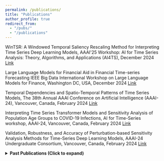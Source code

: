 ```yaml
---
permalink: /publications/
title: "Publications"
author_profile: true
redirect_from: 
  - "/pubs/"
  - "/publications"
---
```

<p>WinTSR: A Windowed Temporal Saliency Rescaling Method for Interpreting Time Series Deep Learning Models, AAAI'25 Workshop: AI for Time Series Analysis: Theory, Algorithms, and Applications (AI4TS), December 2024 <a href="https://arxiv.org/abs/2412.04532">Link</a></p>
<p>Large Language Models for Financial Aid in Financial Time-series Forecasting
IEEE Big Data International Workshop on Large Language Models for Finance, Washington DC, USA, December 2024 <a href="https://arxiv.org/abs/2410.19025">Link</a> </p>
<p>Temporal Dependencies and Spatio-Temporal Patterns of Time Series Models, The 38th Annual AAAI Conference on Artificial Intelligence (AAAI-24), Vancouver, Canada, February 2024 <a href="https://ojs.aaai.org/index.php/AAAI/article/view/30396">Link</a></p>
<p>Interpreting Time Series Transformer Models and Sensitivity Analysis of Population Age Groups to COVID-19 Infections, AI for Time-Series workshop, AAAI-24, Vancouver, Canada, February 2024 <a href="https://arxiv.org/abs/2401.15119">Link</a></p>
<p>Validation, Robustness, and Accuracy of Perturbation-based Sensitivity Analysis Methods for Time-Series Deep Learning Models, AAAI-24 Undergraduate Consortium, Vancouver, Canada, February 2024 <a href="https://arxiv.org/abs/2401.16521">Link</a></p>

<details>
<summary><strong>Past Publications (Click to expand)</strong></summary>


<p>Opportunities for enhancing MLCommons efforts while leveraging insights from educational MLCommons earthquake benchmarks efforts, Journal of Frontiers in High-Performance Computing, October 2023 <a href="https://par.nsf.gov/biblio/10473591">Link</a></p>
<p>Fairness and Privacy in Federated Learning and Their Implications in Healthcare, arXiv preprint, August 2023 <a href="https://arxiv.org/abs/2308.07805">Link</a></p>
<p>Interpreting County-Level COVID 19 Infections using Transformer and Deep Learning Time Series Models, IEEE International Conference on Digital Health (ICDH), July 2023 <a href="https://ieeexplore.ieee.org/abstract/document/10224685">Link</a></p>
<p>Does Differential Privacy Impact Bias in Pretrained NLP Models?, The Fourth AAAI Workshop on Privacy-Preserving Artificial Intelligence (PPAI-23), February 2023 <a href="https://arxiv.org/abs/2410.18749#:~:text=Differentially%20private%20training%20can%20increase,the%20rest%20of%20the%20population.">Link</a></p>
<p>Intel Optane DCPMM and Serverless Computing, arXiv preprint, September 2021 <a href="https://arxiv.org/abs/2109.11021">Link</a></p>
<p>HySec-Flow: Privacy-Preserving Genomic Computing with SGX-based Big-Data Analytics Framework, IEEE 14th International Conference on Cloud Computing (CLOUD), September 2021 <a href="https://pmc.ncbi.nlm.nih.gov/articles/PMC9165173/">Link</a></p>
<p>Rank Position Forecasting in Car Racing, IEEE International Parallel and Distributed Processing Symposium (IPDPS), May 2021 <a href="https://ieeexplore.ieee.org/document/9460538">Link</a></p>
<p>net.science: A cyberinfrastructure for sustained innovation in network science and engineering, Gateways Conference 2020, October 2020 <a href="https://par.nsf.gov/biblio/10199455">Link</a></p>
<p>L. Chen, J. Li, C. Sahinalp, M. Marathe, A. Vullikanti, A. Nikolaev, E. Smirnov, R. Israfilov, and J. Qiu, “Subgraph2Vec: Highly-vectorized tree-like subgraph counting,” in 2019 IEEE International Conference on Big Data, IEEE, 2019. <a href="https://arxiv.org/pdf/2009.11665">Link</a></p>
<p>J. Li, F. Wang, T. Araki and J. Qiu, “Generalized Sparse Matrix-Matrix Multiplication for Vector Engines and Graph Applications,” in MCHPC’19: Workshop on Memory Centric High Performance Computing, ACM, 2019. <a href="https://ieeexplore.ieee.org/document/8946127">Link</a></p>
<p>C. Widanage, J. Li, S. Tyagi, R. Teja, B. Peng, S. Kamburugamuve, D. Baum, D. Smith, J. Qiu, and J. Koskey, “Anomaly detection over streaming data: Indy500 case study,” in 2019 IEEE 12th International Conference on Cloud Computing (CLOUD), pp. 9–16, IEEE, 2019. <a href="https://infomall.org/sites/dsc/ipcc.soic.iu.edu/Anomaly.pdf">Link</a></p>
<p>B. Peng, L. Chen, J. Li, M. Jiang, S. Akkas, E. Smirnov, R. Israfilov, S. Khekhnev, A. Nikolaev, and J. Qiu, “HarpGBDT: Optimizing gradient boosting decision tree for parallel efficiency,” in 2019 IEEE International Conference on Cluster Computing (CLUSTER), pp. 1–11, IEEE, 2019. <a href="https://infomall.org/sites/dsc/ipcc.soic.iu.edu/HarpGBDT.pdf">Link</a></p>
<p>G. Fox, J. A. Glazier, J. Kadupitiya, V. Jadhao, M. Kim, J. Qiu, J. P.Sluka, E. Somogyi, M. Marathe, A. Adiga, et al., “Learning everywhere : Pervasive machine learning for effective high-performance computation,” in 2019 HPCDC workshop of IPDPS conference, pp. 422–429, 2019. <a href="https://www.computer.org/csdl/proceedings-article/ipdpsw/2019/555500a422/1c2bEFr988E">Link</a></p>
<p>M. Marathe, L. Jiang, and J. Qiu, “High-performance massive subgraph counting using pipelined adaptive-group communication,” Big Data and HPC: Ecosystem and Convergence, vol. 33, p. 173, 2018. <a href="https://arxiv.org/abs/1804.09764">Link</a></p>
<p>L. Jiang, L. Chen, and J. Qiu, “Performance characterization of multi-threaded graph processing applications on many-integrated-core architecture,” in 2018 IEEE International Symposium on Performance Analysis of Systems and Software (ISPASS), pp. 199–208, IEEE, 2018. <a href="https://arxiv.org/abs/1708.04701">Link</a></p>
<p>Z. Zhao, L. Chen, M. Avram, M. Li, G. Wang, A. Butt, M. Khan, M. Marathe, J. Qiu, and A. Vullikanti, “Finding and counting tree-like subgraphs using mapreduce,” IEEE Transactions on Multi-Scale Computing Systems, vol. 4, no. 3, pp. 217–230, 2017. <a href="https://infomall.org/publications/tmscssi_2017_harp_sahad.pdf">Link</a></p>
<p>B. Zhang, B. Peng, and J. Qiu, “Parallelizing big data machine learning applications with model rotation,” New Frontiers in High Performance Computing and Big Data, vol. 30, p. 199, 2017. <a href="https://infomall.org/pubs/JudyFox/Books/Parallelizing%20Big%20Data%20Machine%20Learning%20Applications%20with%20Model%20Rotation.pdf">Link</a></p>
<p>B. Peng, B. Zhang, L. Chen, M. Avram, R. Henschel, C. Stewart, S. Zhu, E. Mccallum, L. Smith, T. Zahniser, et al., “Harplda+: Optimizing Latent Dirichlet Allocation for Parallel Efficiency,” in 2017 IEEE International Conference on Big Data (Big Data), pp. 243–252, IEEE, 2017. <a href="https://www.semanticscholar.org/paper/HarpLDA%2B%3A-Optimizing-latent-dirichlet-allocation-Peng-Zhang/437e9ec0c2ff1d7e7ca68fc41c6486d1edb50d52">Link</a></p>
<p>J. Qiu, S. Kamburugamuve, H. Lee, J. Mitchell, R. Caldwell, G. Bullock, and L. Hayden, “Teaching, learning and collaborating through cloud computing online classes,” in the proceedings of the Workshop on Education for High-Performance Computing (EduHPC-17), Denver, Colorado. November 13, 2017. <a href="https://tcpp.cs.gsu.edu/curriculum/sites/default/files/paper%205_1.pdf">Link</a></p>
<p>L. Chen, B. Peng, B. Zhang, T. Liu, Y. Zou, L. Jiang, R. Henschel, C. Stewart, Z. Zhang, E. Mccallum, et al., “Benchmarking Harp-DAAL: High Performance Hadoop on KNL clusters,” in 2017 IEEE 10th International Conference on Cloud Computing (CLOUD), pp. 82–89, IEEE, 2017. <a href="https://ieeexplore.ieee.org/document/8030575">Link</a></p>
<p>C. A. Davis, G. L. Ciampaglia, L. M. Aiello, K. Chung, M. D. Conover, E. Ferrara, A. Flammini, G. C. Fox, X. Gao, B. Gon¸calves, et al., “Osome: the IUNI observatory on social media,” PeerJ Computer Science, vol. 2, p. e87, 2016. <a href="https://peerj.com/articles/cs-87/">Link</a></p>
<p>T. Wu, B. Zhang, C. Davis, E. Ferrara, A. Flammini, F. Menczer, J. Qiu, M. Thai, H. Xiong, and W. Wu, “Scalable query and analysis for social networks: an integrated high-level dataflow system with Pig and Harp,” Big data in complex and social networks, 2016. <a href="https://www.academia.edu/98223739/Scalable_Query_and_Analysis_for_Social_Networks_An_Integrated_High_Level_Dataflow_System_with_Pig_and_Harp">Link</a></p>
<p>B. Zhang, B. Peng, and J. Qiu, “Model-Centric Computation Abstractions in Machine Learning Applications,” in Proceedings of the 3rd ACM SIGMOD Workshop on Algorithms and Systems for MapReduce and Beyond, p. 3, ACM, 2016. <a href="https://dl.acm.org/doi/10.1145/2926534.2926539">Link</a></p>
<p>B. Zhang, B. Peng, and J. Qiu, “High performance LDA through Collective Model Communication Optimization,” Procedia Computer Science, vol. 80, pp. 86–97, 2016. <a href="https://www.sciencedirect.com/science/article/pii/S1877050916306512">Link</a></p>
<p>G. Fox, J. Qiu, S. Jha, S. Ekanayake, and S. Kamburugamuve, “Big data, Simulations and HPC Convergence,” in Big Data Benchmarking, pp. 3–17, Springer, 2015. <a href="https://www.researchgate.net/publication/311253600_Big_Data_Simulations_and_HPC_Convergence">Link</a></p>
<p>G. Fox, S. Jha, J. Qiu, S Ekanazake, A. Luckow, “Towards a comprehensive set of big data benchmarks”, in Big Data and High Performance Computing, pp. 47-66, IOS Press, 2015. <a href="https://www.researchgate.net/publication/283469883_Towards_a_comprehensive_set_of_big_data_benchmarks">Link</a></p>
<p>B. Zhang, Y. Ruan, and J. Qiu, “Harp: Collective Communication on Hadoop,” in 2015 IEEE International Conference on Cloud Engineering, pp. 228–233, IEEE, 2015. <a href="https://ieeexplore.ieee.org/document/7092922">Link</a></p>
<p>G. Fox, J. Qiu, S. Kamburugamuve, S. Jha, A. Luckow, “HPC-ABDS High Performance Computing Enhanced Apache Big Data Stack”. In CCGRID Conference, pp. 1057-1066, IEEE, 2015. <a href="https://ieeexplore.ieee.org/document/7152592">Link</a></p>
<p>X. Gao, E. Ferrara, and J. Qiu, “Parallel Clustering of High-Dimensional Social Media Data Streams,” in 2015 15th IEEE/ACM International Symposium on Cluster, Cloud and Grid Computing, pp. 323–332, IEEE, 2015. <a href="https://ieeexplore.ieee.org/document/7152498">Link</a></p>
<p>X. Li and J. Qiu, Cloud computing for data-intensive applications, vol. 1. Springer, 2014. <a href="https://link.springer.com/book/10.1007/978-1-4939-1905-5">Link</a></p>
<p>X. Gao, E. Roth, K. McKelvey, C. Davis, A. Younge, E. Ferrara, F. Menczer, and J. Qiu, “Supporting a social media observatory with customizable index structures: architecture and performance,” in Cloud Computing for Data-Intensive Applications, pp. 401–427, Springer, 2014. <a href="https://link.springer.com/chapter/10.1007/978-1-4939-1905-5_17">Link</a></p>
<p>J. Qiu, S. Jha, A. Luckow, and G. C. Fox, “Towards HPC-ABDS: an initial high-performance big data stack,” Building Robust Big Data Ecosystem ISO/IEC JTC, vol. 1, pp. 18–21, 2014. <a href="https://www.infomall.org/publications/nistHPC-ABDS.pdf">Link</a></p>
<p>T.-L. Wu, A. Koppula, and J. Qiu, “Integrating pig with harp to support iterative applications with fast cache and customized communication,” in Proceedings of the 5th International Workshop on Data-Intensive Computing in the Clouds, pp. 33–39, IEEE Press, 2014. <a href="https://dl.acm.org/doi/10.1109/DataCloud.2014.8">Link</a></p>
<p>S. Jha, J. Qiu, A. Luckow, P. Mantha, and G. C. Fox, “A tale of two data-intensive paradigms: Applications, Abstractions, and Architectures,” in 2014 IEEE International Congress on Big Data, pp. 645–652, IEEE, 2014. <a href="https://ieeexplore.ieee.org/document/6906840">Link</a></p>
<p>T. Gunarathne, J. Qiu, and D. Gannon,  “Towards  a collective layer  in  the big data stack,” in 2014 14th IEEE/ACM International Symposium on Cluster, Cloud and Grid Computing, pp. 236–245, IEEE, 2014. <a href="https://ieeexplore.ieee.org/document/6846459">Link</a></p>
<p>X. Gao and J. Qiu, “Supporting queries and analyses of large-scale social media data with customizable and scalable indexing techniques over NOSQL databases,” in 2014 14th IEEE/ACM International Symposium on Cluster, Cloud and Grid Computing, pp. 587–590, IEEE, 2014. <a href="https://ieeexplore.ieee.org/document/6846507">Link</a></p>
<p>G. C. Fox, S. Jha, J. Qiu, and A. Luckow, “Towards an understanding of facets and exemplars of big data applications,” in Proceedings of the 20 Years of Beowulf Workshop on Honor of Thomas Sterling’s 65th Birthday, pp. 7–16, ACM, 2014. <a href="https://dl.acm.org/doi/10.1145/2737909.2737912">Link</a></p>
<p>X. Gao and J. Qiu, “Supporting end-to-end social media data analysis with the IndexedHbase platform,” in Proceedings of the 6th workshop on many- task computing on clouds, grids, and supercomputers (MTAGS) at SC13, Citeseer, 2013. <a href="https://www.researchgate.net/publication/262766962_Social_Media_Data_Analysis_with_IndexedHBase_and_Iterative_MapReduce">Link</a></p>
<p>T. Gunarathne, B. Zhang, T.-L. Wu, and J. Qiu, “Scalable parallel computing on clouds using twister4azure iterative Mapreduce,” Future Generation Computer Systems, vol. 29, no. 4, pp. 1035–1048, 2013. <a href="https://www.sciencedirect.com/science/article/abs/pii/S0167739X12001379">Link</a></p>
<p>​J. Q. B. Zhang, “Mammoth data in the cloud: clustering social images,” Cloud computing and big data, vol. 23, p. 231, 2013. <a href="https://infomall.org/publications/MammothDataintheCloudClusteringSocialImages.pdf">Link</a></p>
<p> K. Hwang, J. Dongarra, and G. C. Fox, Distributed and cloud computing: from parallel processing to the internet of things. Morgan Kaufmann, 2013. <a href="https://dl.acm.org/doi/10.5555/2060077">Link</a></p>
<p>​B. Zhang and J. Qiu, “High performance clustering of social images in a map-collective programming model,” in Proceedings of the 4th annual Symposium on Cloud Computing, p. 44, ACM, 2013. <a href="https://cgl.soic.indiana.edu/publications/116-zhang.pdf">Link</a></p>
<p>​J. Qiu, J. Ekanayake, T. Gunarathne, J. Y. Choi, S.-H. Bae, Y. Ruan, S. Ekanayake, S. Wu, S. Beason, G. Fox, et al., “Data intensive computing for bioinformatics,” in Data Intensive Distributed Computing: Challenges and Solutions for Large-scale Information Management, pp. 207–241, IGI Global, 2012. <a href="https://www.igi-global.com/chapter/data-intensive-computing-bioinformatics/62829">Link</a></p>
<p>S. E. Abdelhamid, R. Alo, S. Arifuzzaman, P. Beckman, M. H. Bhuiyan, K. Bisset, E. A. Fox, G. C. Fox, K. Hall, S. S. Hasan, J. Qiu, et al., “CINET:  A cyberinfrastructure for Network Science,” in 2012 IEEE 8th International Conference on E-Science, pp. 1–8, IEEE, 2012. <a href="https://www.albany.edu/~ravi/pdfs/CINET_paper_2012.pdf">Link</a></p>
<p>L. Stanberry, R. Higdon, W. Haynes, N. Kolker, W. Broomall, S. Ekanayake, A. Hughes, Y. Ruan, J. Qiu, E. Kolker,  et al.,  “Visualizing the protein sequence universe,” in Proceedings of the 3rd international workshop on Emerging computational methods for the life sciences, pp. 13– 22, ACM, 2012. <a href="https://dl.acm.org/doi/10.1145/2483954.2483958">Link</a></p>
<p>A. Hughes, Y. Ruan, S. Ekanayake, S.-H. Bae, Q. Dong, M. Rho, J. Qiu, and G. Fox, “Interpolative multidimensional scaling techniques for the identification of clusters in very large sequence sets,” in BMC bioinformatics, vol. 13, p. S9, BioMed Central, 2012. <a href="https://bmcbioinformatics.biomedcentral.com/articles/10.1186/1471-2105-13-S2-S9">Link</a></p>
<p>​Y. Ruan, Z. Guo, Y. Zhou, J. Qiu, and G. Fox, “Hymr: a hybrid mapreduce workflow system,” in Proceedings of the 3rd international workshop on Emerging computational methods for the life sciences, pp. 39–48, ACM, 2012. <a href="https://dl.acm.org/doi/10.1145/2483954.2483962">Link</a></p>
<p>J. Y. Choi, H. Abbasi, D. Pugmire, N. Podhorszki, S. Klasky, C. Capdevila, M. Parashar, M. Wolf, J. Qiu, and G. Fox, “Mining hidden mixture context with ADIOS-p to improve predictive pre-fetcher accuracy,” in 2012 IEEE 8th International Conference on E-Science, pp. 1–8, IEEE, 2012. <a href="https://ieeexplore.ieee.org/document/6404418">Link</a></p>
<p>S.-H. Bae, J. Qiu, and G. Fox, “Adaptive interpolation of multidimensional scaling,” Procedia Computer Science, vol. 9, pp. 393–402, 2012. <a href="https://www.sciencedirect.com/science/article/pii/S1877050912001639">Link</a></p>
<p>H. Li, G. Fox, and J. Qiu, “Performance model for parallel matrix multiplication with dryad: Dataflow graph runtime,” in 2012 Second International Conference on Cloud and Green Computing, pp. 675–683, IEEE, 2012. <a href="https://ieeexplore.ieee.org/document/6382889">Link</a></p>
<p>Y. Ruan, S. Ekanayake, M. Rho, H. Tang, S.-H. Bae, J. Qiu, and G. Fox, “Dacidr: deterministic annealed clustering with interpolative dimension reduction using a large collection of 16s RNA sequences,” in Proceedings of the ACM Conference on Bioinformatics, Computational Biology and Biomedicine, pp. 329–336, ACM, 2012. <a href="https://www.researchgate.net/publication/262396796_DACIDR_Deterministic_annealed_clustering_with_interpolative_dimension_reduction_using_a_large_collection_of_16S_rRNA_sequences">Link</a></p>
<p>J. Y. Choi, S.-H. Bae, J. Qiu, B. Chen, and D. Wild, “Browsing large-scale cheminformatics data with dimension reduction,” Concurrency and Computation: Practice and Experience, vol. 23, no. 17, pp. 2315–2325, 2011. <a href="https://onlinelibrary.wiley.com/doi/abs/10.1002/cpe.1781">Link</a></p>
<p>T. Gunarathne, B. Zhang, T.-L. Wu, and J. Qiu, “Portable parallel programming on cloud and HPC: Scientific applications of twister4azure,” in 2011 Fourth IEEE International Conference on Utility and Cloud Computing, pp. 97–104, IEEE, 2011. <a href="https://ieeexplore.ieee.org/document/6123486">Link</a></p>
<p>H. Li, Y. Ruan, Y. Zhou, J. Qiu, and G. Fox, “Design patterns for scientific applications in DryadLinq CTP,” in Proceedings of the second international workshop on Data intensive computing in the clouds, pp. 61–70, ACM, 2011. <a href="https://dl.acm.org/doi/10.1145/2087522.2087533">Link</a></p>
<p>A. J. Younge, R. Henschel, J. T. Brown, G. Von Laszewski, J. Qiu, and G. C. Fox, “Analysis of virtualization technologies for high performance computing environments,” in 2011 IEEE 4th International Conference on Cloud Computing, pp. 9–16, IEEE, 2011. <a href="https://ieeexplore.ieee.org/document/6008687">Link</a></p>
<p>Y. Luo, Z. Guo, Y. Sun, B. Plale, J. Qiu, and W. W. Li, “A hierarchical framework for cross-domain Mapreduce execution,” in Proceedings of the second international workshop on Emerging computational methods for the life sciences, pp. 15–22, ACM, 2011. <a href="https://dl.acm.org/doi/10.1145/1996023.1996026">Link</a></p>
<p>T. Gunarathne, T.-L. Wu, J. Y. Choi, S.-H. Bae, and J. Qiu, “Cloud Computing paradigms for pleasingly parallel biomedical applications,” Concurrency and Computation: Practice and Experience, vol. 23, no. 17, pp. 2338– 2354, 2011. <a href="https://onlinelibrary.wiley.com/doi/abs/10.1002/cpe.1780">Link</a></p>
<p>J. Y. Choi, S.-H. Bae, J. Qiu, B. Chen, and D. Wild, “Browsing large-scale cheminformatics data with dimension reduction,” Concurrency and Computation: Practice and Experience, vol. 23, no. 17, pp. 2315–2325, 2011. <a href="https://onlinelibrary.wiley.com/doi/abs/10.1002/cpe.1781">Link</a></p>
<p>​J. Qiu, J. Ekanayake, T. Gunarathne, J. Y. Choi, S.-H. Bae, H. Li, B. Zhang, T.-L. Wu, Y. Ruan, S. Ekanayake, et al., “Hybrid cloud and cluster computing paradigms for life science applications,” in BMC Bioinformatics, vol. 11, p. S3, BioMed Central, 2010. <a href="https://pmc.ncbi.nlm.nih.gov/articles/PMC3040529/">Link</a></p>
<p>J. Qiu, S. Beason, S.-H. Bae, S. Ekanayake, and G. Fox, “Performance of windows multicore systems on threading and MPI,” in 2010 10th IEEE/ACM International Conference on Cluster, Cloud and Grid Computing, pp. 814–819, IEEE, 2010. <a href="https://ieeexplore.ieee.org/document/5493377">Link</a></p>
<p>J. Ekanayake, H. Li, B. Zhang, T. Gunarathne, S.-H. Bae, J. Qiu, and G. Fox, “Twister: a runtime for iterative Mapreduce,” in Proceedings of the 19th ACM international symposium on high performance distributed computing, pp. 810–818, ACM, 2010. <a href="https://dl.acm.org/doi/10.1145/1851476.1851593">Link</a></p>
<p>J. Qiu, S. Beason, S.-H. Bae,  S. Ekanayake,  and G. Fox,  “Performance of windows multicore systems on threading and MPI,” in 2010 10th IEEE/ACM International Conference on Cluster, Cloud and Grid Computing, pp. 814–819, IEEE, 2010. <a href="https://www.researchgate.net/publication/220941686_Performance_of_Windows_Multicore_Systems_on_Threading_and_MPI">Link</a></p>
<p>J. Y. Choi, S.-H. Bae, X. Qiu,  and G. Fox,  “High performance dimension reduction and visualization for large high-dimensional data analysis,” in Proceedings of the 2010 10th IEEE/ACM International Conference on Cluster, Cloud and Grid Computing, pp. 331–340, IEEE Computer Society, 2010. <a href="https://ieeexplore.ieee.org/document/5493466">Link</a></p>
<p>J. Y. Choi, J. Qiu, M. Pierce, and G. Fox, “Generative topographic map- ping by deterministic annealing,” Procedia Computer Science, vol. 1, no. 1, pp. 47–56, 2010. <a href="https://www.sciencedirect.com/science/article/pii/S1877050910000086/pdf?md5=642576355251d758a47328c23c077344&amp;pid=1-s2.0-S1877050910000086-main.pdf">Link</a></p>
<p>S.-H. Bae, J. Qiu, and G. C. Fox, “Multidimensional scaling by deterministic annealing with iterative majorization algorithm,” in 2010 IEEE sixth international conference on e-Science, pp. 222–229, IEEE, 2010. <a href="https://ieeexplore.ieee.org/document/5693921">Link</a></p>
<p>B. Zhang, Y. Ruan, T.-L. Wu,  J. Qiu,  A. Hughes,  and G. Fox,  “Applying twister to scientific applications,” in 2010 IEEE Second International Conference on Cloud Computing Technology and Science, pp. 25–32, IEEE, 2010. <a href="https://ieeexplore.ieee.org/abstract/document/5708430">Link</a></p>
<p>T. Gunarathne, T.-L. Wu, J. Qiu, and G. Fox, “Mapreduce in the clouds for science,” in 2010 IEEE second international conference on cloud computing technology and science, pp. 565–572, IEEE, 2010. <a href="https://ieeexplore.ieee.org/abstract/document/5708501">Link</a></p>
<p>S.-H. Bae, J. Y. Choi, J. Qiu, and G. C. Fox, “Dimension reduction and visualization of large high-dimensional data via interpolation,” in Proceedings of the 19th ACM international symposium on high performance distributed computing, pp. 203–214, ACM, 2010. <a href="https://dl.acm.org/doi/10.1145/1851476.1851501">Link</a></p>
<p>J. Ekanayake and G. Fox, “High performance parallel computing with clouds and cloud technologies,” in International Conference on Cloud Computing, pp. 20–38, Springer, 2009. <a href="https://link.springer.com/chapter/10.1007/978-3-642-12636-9_2">Link</a></p>
<p>G. Fox, S.-H. Bae, J. Ekanayake, X. Qiu, and H. Yuan, “Parallel Data Mining from Multicore to Cloudy Grids,” in High Performance Computing Workshop, vol. 18, pp. 311–340, 2009. <a href="https://citeseerx.ist.psu.edu/document?repid=rep1&amp;type=pdf&amp;doi=85c09ddc30e1050d5f78bd6d7974c30ce03afac6">Link</a></p>
<p>X. Qiu, J. Ekanayake, S. Beason, T. Gunarathne, G. Fox, R. Barga, and D. Gannon, “Cloud technologies for bioinformatics applications,” in Proceedings of the 2nd Workshop on Many-Task Computing on Grids and Supercomputers, p. 6, ACM, 2009. <a href="https://dl.acm.org/doi/10.1145/1646468.1646474">Link</a></p>
<p>G. Fox, X. Qiu, S. Beason, J. Choi, J. Ekanayake, T. Gunarathne, M. Rho, H. Tang, N. Devadasan, and G. Liu, “Biomedical case studies in data intensive computing,” in IEEE International Conference on Cloud Computing, pp. 2–18, Springer, 2009. <a href="https://link.springer.com/chapter/10.1007/978-3-642-10665-1_2">Link</a></p>
<p>​X. Qiu, G. Fox, H. Yuan, S.-H. Bae, G. Chrysanthakopoulos, and H. Nielsen, “Parallel data mining on multicore clusters,” in 2008 Seventh International Conference on Grid and Cooperative Computing, pp. 41–49, IEEE, 2008. <a href="https://ieeexplore.ieee.org/document/4662841">Link</a></p>
<p>X. Qiu, G. C. Fox, H. Yuan, S.-H. Bae, G. Chrysanthakopoulos, and H. F. Nielsen, “Performance of multicore systems on parallel data clustering with deterministic annealing,” in International Conference on Computational Science, pp. 407–416, Springer, 2008. <a href="https://citeseerx.ist.psu.edu/document?repid=rep1&amp;type=pdf&amp;doi=e159225d486fd1cd916f05180b3f6191a2a7f3e1">Link</a></p>
<p>X. Qiu, G. C. Fox, H. Yuan, S.-H. Bae, G. Chrysanthakopoulos, and H. F. Nielsen, “Parallel clustering and dimensional scaling on multicore systems,” HIGH PERFORMANCE COMPUTING &amp; SIMULATION (HPCS 2008), p. 67, 2008. <a href="https://link.springer.com/chapter/10.1007/978-3-540-69384-0_46">Link</a></p>
<p>X. Qiu, G. C. Fox, H. Yuan, S.-H. Bae, G. Chrysanthakopoulos, and H. F. Nielsen, “High performance multi-paradigm messaging runtime integrating grids and multicore systems,” in Third IEEE International Conference on e-Science and Grid Computing (e-Science 2007), pp. 407–414, IEEE, 2007. <a href="https://ieeexplore.ieee.org/document/4426913">Link</a></p>
<p>X. Qiu and A. Jooloor, “Web service architecture for e-learning,” Journal of Systemics, Cybernetics and Informatics, vol. 3, no. 5, pp. 92–101, 2006. <a href="https://www.iiisci.org/journal/pdv/sci/pdfs/P371402.pdf">Link</a></p>
<p>​X. Qiu, S. Pallickara, and A. Uyar, “Making SVG a Web Service in a Message-based MVC Architecture,” 2004. <a href="https://surface.syr.edu/cgi/viewcontent.cgi?article=1121&amp;context=eecs">Link</a></p>
<p>X. Qiu, “Building desktop applications with web services in a Message-based MVC paradigm,” in Proceedings. IEEE International Conference on Web Services, pp. 765–768, IEEE, 2004. <a href="https://ieeexplore.ieee.org/document/1314812">Link</a></p>
<p>G. Fox, D. Gannon, S.-H. Ko, S. Pallickara, X. Qiu, and A. Uyar, “Peer- to-Peer Grids,” 2003. <a href="https://surface.syr.edu/cgi/viewcontent.cgi?article=1163&amp;context=eecs">Link</a></p>
<p>X. Qiu, B. Carpenter, and G. C. Fox, “Collaborative SVG as a web service,” in SVG Open 2003 Conference and Exhibition, Vancouver, Canada, 2003. <a href="https://www.academia.edu/15752747/Collaborative_SVG_as_a_web_service">Link</a></p>
<p>X. Qiu, B. Carpenter, G. C. Fox, et al., “Internet collaboration using the w3c document object model.,” in International Conference on Internet Computing, pp. 643–647, Citeseer, 2003. <a href="https://www.researchgate.net/publication/220968622_Internet_Collaboration_Using_the_W3C_Document_Object_Model">Link</a></p>
<p>G. Fox, H. Bulut, K. Kim, S.-H. Ko, S. Lee, S. Oh, S. Pallickara, X. Qiu, A. Uyar, M. Wang, et al., “Collaborative Web Services and Peer-to-Peer Grids,” SIMULATION SERIES, vol. 35, no. 1, pp. 3–12, 2003. <a href="https://www.academia.edu/38078583/Collaborative_web_services_and_peer_to_peer_Grids">Link</a></p>
<p>G. Fox, S.-H. Ko, M. Pierce, O. Balsoy, J. Kim, S. Lee, K. Kim, S. Oh, X. Rao, M. Varank, X. Qiu, et al., “Grid services for earthquake science,” Concurrency and Computation: Practice and Experience, vol. 14, no. 6-7, pp. 371–393, 2002. <a href="https://www.researchgate.net/publication/227659945_Grid_services_for_earthquake_science">Link</a></p>
</details>